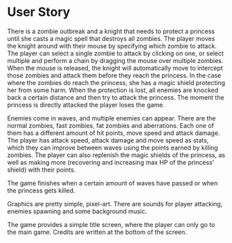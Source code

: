 # User Story

There is a zombie outbreak and a knight that needs to protect a princess until she casts a magic spell that destroys all zombies. The player moves the knight around with their mouse by specifying which zombie to attack. The player can select a single zombie to attack by clicking on one, or select multiple and perform a chain by dragging the mouse over multiple zombies. When the mouse is released, the knight will automatically move to intercept those zombies and attack them before they reach the princess. In the case where the zombies do reach the princess, she has a magic shield protecting her from some harm. When the protection is lost, all enemies are knocked back a certain distance and then try to attack the princess. The moment the princess is directly attacked the player loses the game.

Enemies come in waves, and multiple enemies can appear. There are the normal zombies, fast zombies, fat zombies and aberrations. Each one of them has a different amount of hit points, move speed and attack damage. The player has attack speed, attack damage and move speed as stats, which they can improve between waves using the points earned by killing zombies. The player can also replenish the magic shields of the princess, as well as making more (recovering and increasing max HP of the princess' shield) with their points.

The game finishes when a certain amount of waves have passed or when the princess gets killed.

Graphics are pretty simple, pixel-art. There are sounds for player attacking, enemies spawning and some background music.

The game provides a simple title screen, where the player can only go to the main game. Credits are written at the bottom of the screen.